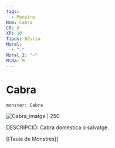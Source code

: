 ```yaml
---
tags:
  - Monstre
Nom: Cabra
CR: 0
XP: 10
Tipus: Bèstia
Moral:
  - "-"
Moral_2: "-"
Mida: M
---
```

# Cabra

```statblock
monster: Cabra
```

![Cabra_imatge | 250](https://static.wikia.nocookie.net/forgottenrealms/images/1/14/Mountain_goat5e.jpeg/revision/latest?cb=20200916011730)

DESCRIPCIÓ: 
Cabra domèstica o salvatge.

[[Taula de Monstres]]

